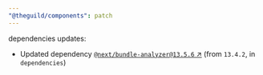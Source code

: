 ```yaml
---
"@theguild/components": patch
---
```

dependencies updates:
  - Updated dependency [`@next/bundle-analyzer@13.5.6` ↗︎](https://www.npmjs.com/package/@next/bundle-analyzer/v/13.5.6) (from `13.4.2`, in `dependencies`)
